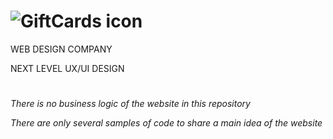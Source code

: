 # ![GiftCards icon](https://dreamxweb.com/logo_2.png)

WEB DESIGN COMPANY

NEXT LEVEL UX/UI DESIGN

#

_There is no business logic of the website in this repository_

_There are only several samples of code to share a main idea of the website_
